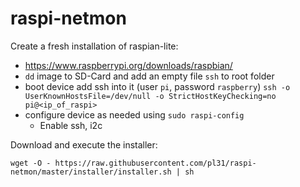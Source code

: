 # raspi-netmon

Create a fresh installation of raspian-lite:
- https://www.raspberrypi.org/downloads/raspbian/
- `dd` image to SD-Card and add an empty file `ssh` to root folder
- boot device add ssh into it (user `pi`, password `raspberry`)
  `ssh -o UserKnownHostsFile=/dev/null -o StrictHostKeyChecking=no pi@<ip_of_raspi>`
- configure device as needed using `sudo raspi-config`
  - Enable ssh, i2c

Download and execute the installer:
```
wget -O - https://raw.githubusercontent.com/pl31/raspi-netmon/master/installer/installer.sh | sh
```



